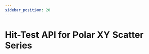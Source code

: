 ```yaml
---
sidebar_position: 20
---
```


# Hit-Test API for Polar XY Scatter Series

<LiveDocSnippet name="./Basic/demo" />
